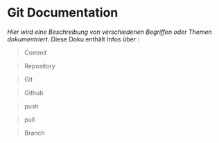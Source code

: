 #  Git Documentation 
*Hier wird eine Beschreibung von verschiedenen Begriffen oder Themen dokumentriert.*
Diese Doku enthält Infos über : 

> Commit

> Repository

> Git

> Github

> push

> pull

> Branch